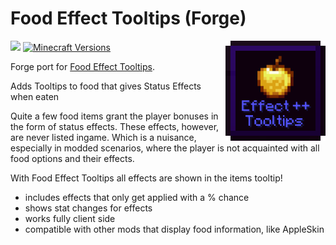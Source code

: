 # Food Effect Tooltips (Forge)

<img align="right" width="160" src="src/main/resources/icon.png">

[![](http://cf.way2muchnoise.eu/full_776426_downloads.svg)](https://www.curseforge.com/minecraft/mc-mods/food-effect-tooltips-forge)
[![Minecraft Versions](https://cf.way2muchnoise.eu/versions/776426.svg)](https://www.curseforge.com/minecraft/mc-mods/food-effect-tooltips-forge)

Forge port for [Food Effect Tooltips](https://github.com/DaFuqs/FoodEffectTooltips).

Adds Tooltips to food that gives Status Effects when eaten

Quite a few food items grant the player bonuses in the form of status effects. These effects, however, are never listed ingame. Which is a nuisance, especially in modded scenarios, where the player is not acquainted with all food options and their effects.

With Food Effect Tooltips all effects are shown in the items tooltip!
- includes effects that only get applied with a % chance
- shows stat changes for effects
- works fully client side
- compatible with other mods that display food information, like AppleSkin
